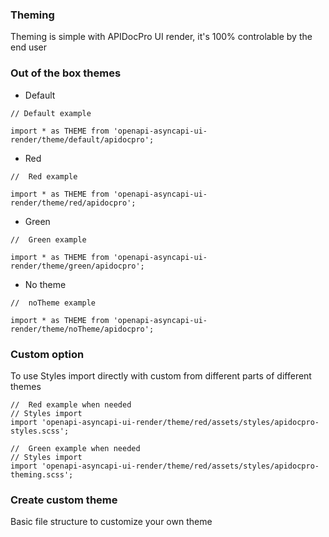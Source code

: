 ### Theming

Theming is simple with APIDocPro UI render, it's 100% controlable by the end user





### Out of the box themes

- Default
```text
// Default example

import * as THEME from 'openapi-asyncapi-ui-render/theme/default/apidocpro';

```

- Red
```text
//  Red example 

import * as THEME from 'openapi-asyncapi-ui-render/theme/red/apidocpro';

```

- Green
```text
//  Green example 

import * as THEME from 'openapi-asyncapi-ui-render/theme/green/apidocpro';

```

- No theme
```text
//  noTheme example

import * as THEME from 'openapi-asyncapi-ui-render/theme/noTheme/apidocpro';

```

### Custom option 
To use Styles import directly with custom from different parts of different themes

```text
//  Red example when needed
// Styles import
import 'openapi-asyncapi-ui-render/theme/red/assets/styles/apidocpro-styles.scss';

//  Green example when needed
// Styles import
import 'openapi-asyncapi-ui-render/theme/red/assets/styles/apidocpro-theming.scss';
```

### Create custom theme

Basic file structure to customize your own theme
```js {"file": "../noTheme/apidocpro.js"}


```

